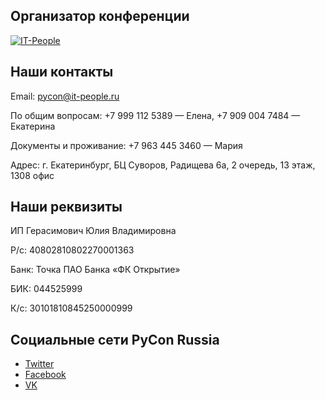 ## Организатор конференции
[![IT-People](https://img-fotki.yandex.ru/get/176331/121639917.103/0_180a79_f89b8c60_orig)](http://www.it-people.ru/)

## Наши контакты
Email: [pycon@it-people.ru](pycon@it-people.ru)

По общим вопросам: +7 999 112 5389 — Елена, +7 909 004 7484 — Екатерина

Документы и проживание: +7 963 445 3460 — Мария

Адрес: г. Екатеринбург, БЦ Суворов, Радищева 6а, 2 очередь, 13 этаж, 1308 офис

## Наши реквизиты
ИП Герасимович Юлия Владимировна

Р/с: 40802810802270001363

Банк: Точка ПАО Банка «ФК Открытие»

БИК: 044525999

К/с: 30101810845250000999  

## Социальные сети PyCon Russia
- [Twitter](https://twitter.com/PyConRu)
- [Facebook](https://www.facebook.com/ruPycon)
- [VK](http://vk.com/pyconru)
